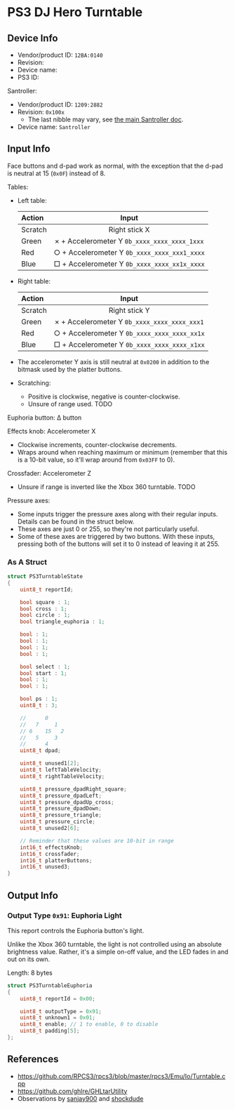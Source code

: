 # PS3 DJ Hero Turntable

## Device Info

- Vendor/product ID: `12BA:0140`
- Revision:
- Device name:
- PS3 ID:

Santroller:

- Vendor/product ID: `1209:2882`
- Revision: `0x100x`
  - The last nibble may vary, see [the main Santroller doc](../../Other/Santroller.md).
- Device name: `Santroller`

## Input Info

Face buttons and d-pad work as normal, with the exception that the d-pad is neutral at 15 (`0x0F`) instead of 8.

Tables:

- Left table:

  | Action  | Input                                        |
  | :-----  | :---:                                        |
  | Scratch | Right stick X                                |
  | Green   | × + Accelerometer Y `0b_xxxx_xxxx_xxxx_1xxx` |
  | Red     | ○ + Accelerometer Y `0b_xxxx_xxxx_xxx1_xxxx` |
  | Blue    | □ + Accelerometer Y `0b_xxxx_xxxx_xx1x_xxxx` |

- Right table:

  | Action  | Input                                        |
  | :-----  | :---:                                        |
  | Scratch | Right stick Y                                |
  | Green   | × + Accelerometer Y `0b_xxxx_xxxx_xxxx_xxx1` |
  | Red     | ○ + Accelerometer Y `0b_xxxx_xxxx_xxxx_xx1x` |
  | Blue    | □ + Accelerometer Y `0b_xxxx_xxxx_xxxx_x1xx` |

- The accelerometer Y axis is still neutral at `0x0200` in addition to the bitmask used by the platter buttons.

- Scratching:
  - Positive is clockwise, negative is counter-clockwise.
  - Unsure of range used. TODO 

Euphoria button: Δ button

Effects knob: Accelerometer X

- Clockwise increments, counter-clockwise decrements.
- Wraps around when reaching maximum or minimum (remember that this is a 10-bit value, so it'll wrap around from `0x03FF` to 0).

Crossfader: Accelerometer Z

- Unsure if range is inverted like the Xbox 360 turntable. TODO 

Pressure axes:

- Some inputs trigger the pressure axes along with their regular inputs. Details can be found in the struct below.
- These axes are just 0 or 255, so they're not particularly useful.
- Some of these axes are triggered by two buttons. With these inputs, pressing both of the buttons will set it to 0 instead of leaving it at 255.

### As A Struct

```cpp
struct PS3TurntableState
{
    uint8_t reportId;

    bool square : 1;
    bool cross : 1;
    bool circle : 1;
    bool triangle_euphoria : 1;

    bool : 1;
    bool : 1;
    bool : 1;
    bool : 1;

    bool select : 1;
    bool start : 1;
    bool : 1;
    bool : 1;

    bool ps : 1;
    uint8_t : 3;

    //      0
    //   7     1
    // 6    15   2
    //   5     3
    //      4
    uint8_t dpad;

    uint8_t unused1[2];
    uint8_t leftTableVelocity;
    uint8_t rightTableVelocity;

    uint8_t pressure_dpadRight_square;
    uint8_t pressure_dpadLeft;
    uint8_t pressure_dpadUp_cross;
    uint8_t pressure_dpadDown;
    uint8_t pressure_triangle;
    uint8_t pressure_circle;
    uint8_t unused2[6];

    // Reminder that these values are 10-bit in range
    int16_t effectsKnob;
    int16_t crossfader;
    int16_t platterButtons;
    int16_t unused3;
}
```

## Output Info

### Output Type `0x91`: Euphoria Light

This report controls the Euphoria button's light.

Unlike the Xbox 360 turntable, the light is not controlled using an absolute brightness value. Rather, it's a simple on-off value, and the LED fades in and out on its own.

Length: 8 bytes

```cpp
struct PS3TurntableEuphoria
{
    uint8_t reportId = 0x00;

    uint8_t outputType = 0x91;
    uint8_t unknown1 = 0x01;
    uint8_t enable; // 1 to enable, 0 to disable
    uint8_t padding[5];
};
```

## References

- https://github.com/RPCS3/rpcs3/blob/master/rpcs3/Emu/Io/Turntable.cpp
- https://github.com/ghlre/GHLtarUtility
- Observations by [sanjay900](https://github.com/sanjay900) and [shockdude](https://github.com/shockdude)
